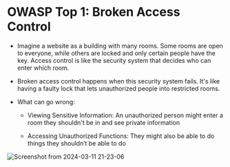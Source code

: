 # OWASP Top 1: Broken Access Control

- Imagine a website as a building with many rooms. Some rooms are open to everyone, 
  while others are locked and only certain people have the key. Access control is like the security system that decides who can enter which room.

- Broken access control happens when this security system fails.
  It's like having a faulty lock that lets unauthorized people into restricted rooms.

- What can go wrong:

  + Viewing Sensitive Information: An unauthorized person might enter a room they shouldn't be in and see private information

  + Accessing Unauthorized Functions: They might also be able to do things they shouldn’t be able to do

![Screenshot from 2024-03-11 21-23-06](https://github.com/Forgebreaker/OWASP_Top_10_2021/assets/112708857/ff3e2936-7bba-4790-846e-a05c5565b3df)


